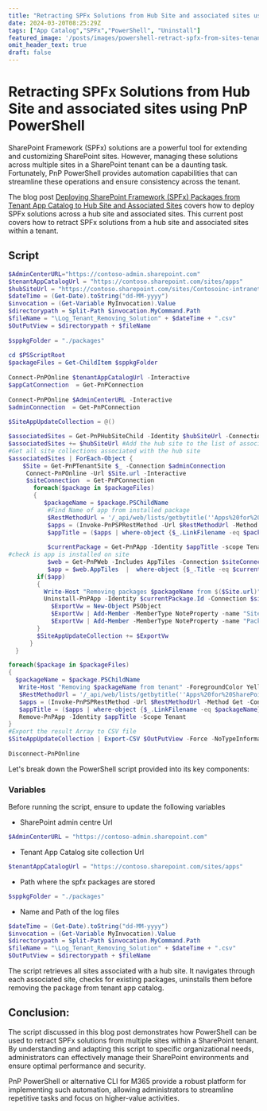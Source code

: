 ```yaml
---
title: "Retracting SPFx Solutions from Hub Site and associated sites using PnP PowerShell"
date: 2024-03-20T08:25:29Z
tags: ["App Catalog","SPFx","PowerShell", "Uninstall"]
featured_image: '/posts/images/powershell-retract-spfx-from-sites-tenant/retract.png'
omit_header_text: true
draft: false
---
```


# Retracting SPFx Solutions from Hub Site and associated sites using PnP PowerShell

SharePoint Framework (SPFx) solutions are a powerful tool for extending and customizing SharePoint sites. However, managing these solutions across multiple sites in a SharePoint tenant can be a daunting task. Fortunately, PnP PowerShell provides automation capabilities that can streamline these operations and ensure consistency across the tenant.

The blog post [Deploying SharePoint Framework (SPFx) Packages from Tenant App Catalog to Hub Site and Associated Sites](https://reshmeeauckloo.com/posts/powershell_spfxdeploytohubfromtenant/) covers how to deploy SPFx solutions across a hub site and associated sites. This current post covers how to retract SPFx solutions from a hub site and associated sites within a tenant.

## Script

```PowerShell
$AdminCenterURL="https://contoso-admin.sharepoint.com"
$tenantAppCatalogUrl = "https://contoso.sharepoint.com/sites/apps"
$hubSiteUrl = "https://contoso.sharepoint.com/sites/Contosoinc-intranet"
$dateTime = (Get-Date).toString("dd-MM-yyyy")
$invocation = (Get-Variable MyInvocation).Value
$directorypath = Split-Path $invocation.MyCommand.Path
$fileName = "\Log_Tenant_Removing_Solution" + $dateTime + ".csv"
$OutPutView = $directorypath + $fileName
 
$sppkgFolder = "./packages"
 
cd $PSScriptRoot
$packageFiles = Get-ChildItem $sppkgFolder
 
Connect-PnPOnline $tenantAppCatalogUrl -Interactive
$appCatConnection  = Get-PnPConnection
 
Connect-PnPOnline $AdminCenterURL -Interactive
$adminConnection  = Get-PnPConnection
 
$SiteAppUpdateCollection = @()

$associatedSites = Get-PnPHubSiteChild -Identity $hubSiteUrl -Connection $adminConnection
$associatedSites += $hubSiteUrl #Add the hub site to the list of associated sites
#Get all site collections associated with the hub site
$associatedSites | ForEach-Object {
    $Site = Get-PnPTenantSite $_ -Connection $adminConnection
     Connect-PnPOnline -Url $Site.url -Interactive
     $siteConnection  = Get-PnPConnection
       foreach($package in $packageFiles)
       {
          $packageName = $package.PSChildName    
           #Find Name of app from installed package
           $RestMethodUrl = '/_api/web/lists/getbytitle(''Apps%20for%20SharePoint'')/items?$select=Title,LinkFilename'
           $apps = (Invoke-PnPSPRestMethod -Url $RestMethodUrl -Method Get -Connection $appCatConnection).Value
           $appTitle = ($apps | where-object {$_.LinkFilename -eq $packageName} | Select-Object Title).Title
        
           $currentPackage = Get-PnPApp -Identity $appTitle -scope Tenant
#check is app is installed on site
           $web = Get-PnPWeb -Includes AppTiles -Connection $siteConnection
           $app = $web.AppTiles  |  where-object {$_.Title -eq $currentPackage.Title }
        if($app)
        {
          Write-Host "Removing packages $packageName from $($Site.url)" -ForegroundColor Yellow     
          Uninstall-PnPApp -Identity $currentPackage.Id -Connection $siteConnection
            $ExportVw = New-Object PSObject
            $ExportVw | Add-Member -MemberType NoteProperty -name "Site URL" -value $Site.url  
            $ExportVw | Add-Member -MemberType NoteProperty -name "Package Name" -value $packageName
        }
        $SiteAppUpdateCollection += $ExportVw     
      }     
  }

foreach($package in $packageFiles)
{
  $packageName = $package.PSChildName
   Write-Host "Removing $packageName from tenant" -ForegroundColor Yellow
   $RestMethodUrl = '/_api/web/lists/getbytitle(''Apps%20for%20SharePoint'')/items?$select=Title,LinkFilename'
   $apps = (Invoke-PnPSPRestMethod -Url $RestMethodUrl -Method Get -Connection $appCatConnection).Value
   $appTitle = ($apps | where-object {$_.LinkFilename -eq $packageName} | select Title).Title
   Remove-PnPApp -Identity $appTitle -Scope Tenant
}
#Export the result Array to CSV file
$SiteAppUpdateCollection | Export-CSV $OutPutView -Force -NoTypeInformation
 
Disconnect-PnPOnline
```

Let's break down the PowerShell script provided into its key components:

### Variables

Before running the script, ensure to update the following variables

- SharePoint admin centre Url

```PowerShell
$AdminCenterURL = "https://contoso-admin.sharepoint.com"
```

- Tenant App Catalog site collection Url

```PowerShell
$tenantAppCatalogUrl = "https://contoso.sharepoint.com/sites/apps"
```

- Path where the spfx packages are stored

```PowerShell
$sppkgFolder = "./packages"
```

- Name and Path of the log files

```PowerShell
$dateTime = (Get-Date).toString("dd-MM-yyyy")
$invocation = (Get-Variable MyInvocation).Value
$directorypath = Split-Path $invocation.MyCommand.Path
$fileName = "\Log_Tenant_Removing_Solution" + $dateTime + ".csv"
$OutPutView = $directorypath + $fileName
```

The script retrieves all sites associated with a hub site. It navigates through each associated site, checks for existing packages, uninstalls them before removing the package from tenant app catalog.

## Conclusion:

The script discussed in this blog post demonstrates how PowerShell can be used to retract SPFx solutions from multiple sites within a SharePoint tenant. By understanding and adapting this script to specific organizational needs, administrators can effectively manage their SharePoint environments and ensure optimal performance and security.

 PnP PowerShell or alternative CLI for M365 provide a robust platform for implementing such automation, allowing administrators to streamline repetitive tasks and focus on higher-value activities.

